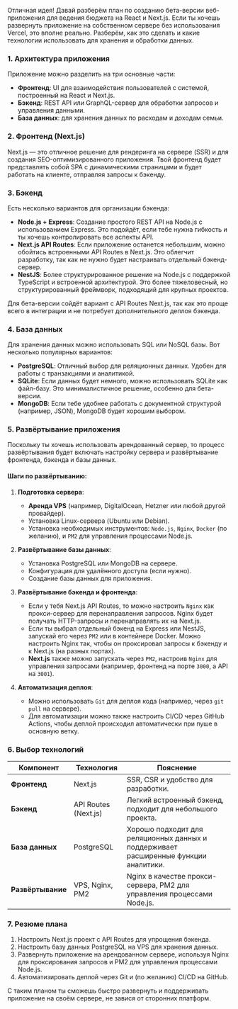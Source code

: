 Отличная идея! Давай разберём план по созданию бета-версии веб-приложения для ведения бюджета на React и Next.js. Если ты хочешь развернуть приложение на собственном сервере без использования Vercel, это вполне реально. Разберём, как это сделать и какие технологии использовать для хранения и обработки данных.

### 1. Архитектура приложения

Приложение можно разделить на три основные части:
- **Фронтенд**: UI для взаимодействия пользователей с системой, построенный на React и Next.js.
- **Бэкенд**: REST API или GraphQL-сервер для обработки запросов и управления данными.
- **База данных**: для хранения данных по расходам и доходам семьи.

### 2. Фронтенд (Next.js)

Next.js — это отличное решение для рендеринга на сервере (SSR) и для создания SEO-оптимизированного приложения. Твой фронтенд будет представлять собой SPA с динамическими страницами и будет работать на клиенте, отправляя запросы к бэкенду.

### 3. Бэкенд

Есть несколько вариантов для организации бэкенда:
- **Node.js + Express**: Создание простого REST API на Node.js с использованием Express. Это подойдёт, если тебе нужна гибкость и ты хочешь контролировать все аспекты API.
- **Next.js API Routes**: Если приложение останется небольшим, можно обойтись встроенными API Routes в Next.js. Это облегчит разработку, так как не нужно будет настраивать отдельный бэкенд-сервер.
- **NestJS**: Более структурированное решение на Node.js с поддержкой TypeScript и встроенной архитектурой. Это более тяжеловесный, но структурированный фреймворк, подходящий для крупных проектов.

Для бета-версии сойдёт вариант с API Routes Next.js, так как это проще всего в интеграции и не потребует дополнительного деплоя бэкенда.

### 4. База данных

Для хранения данных можно использовать SQL или NoSQL базы. Вот несколько популярных вариантов:
- **PostgreSQL**: Отличный выбор для реляционных данных. Удобен для работы с транзакциями и аналитикой.
- **SQLite**: Если данных будет немного, можно использовать SQLite как файл-базу. Это минималистичное решение, особенно для бета-версии.
- **MongoDB**: Если тебе удобнее работать с документной структурой (например, JSON), MongoDB будет хорошим выбором.

### 5. Развёртывание приложения

Поскольку ты хочешь использовать арендованный сервер, то процесс развёртывания будет включать настройку сервера и развёртывание фронтенда, бэкенда и базы данных.

#### Шаги по развёртыванию:

1. **Подготовка сервера**:
   - **Аренда VPS** (например, DigitalOcean, Hetzner или любой другой провайдер).
   - Установка Linux-сервера (Ubuntu или Debian).
   - Установка необходимых инструментов: `Node.js`, `Nginx`, `Docker` (по желанию), и `PM2` для управления процессами Node.js.

2. **Развёртывание базы данных**:
   - Установка PostgreSQL или MongoDB на сервере.
   - Конфигурация для удалённого доступа (если нужно).
   - Создание базы данных для приложения.

3. **Развёртывание бэкенда и фронтенда**:
   - Если у тебя Next.js API Routes, то можно настроить `Nginx` как прокси-сервер для перенаправления запросов. Nginx будет получать HTTP-запросы и перенаправлять их на Next.js.
   - Если ты выбрал отдельный бэкенд на Express или NestJS, запускай его через `PM2` или в контейнере Docker. Можно настроить Nginx так, чтобы он проксировал запросы к бэкенду и к Next.js (на разных портах).
   - **Next.js** также можно запускать через `PM2`, настроив `Nginx` для управления запросами (например, фронтенд на порте `3000`, а API на `3001`).

4. **Автоматизация деплоя**:
   - Можно использовать `Git` для деплоя кода (например, через `git pull` на сервере).
   - Для автоматизации можно также настроить CI/CD через GitHub Actions, чтобы деплой происходил автоматически при пуше в основную ветку.

### 6. Выбор технологий

| Компонент           | Технология                   | Пояснение                                                                                   |
|---------------------|------------------------------|---------------------------------------------------------------------------------------------|
| **Фронтенд**        | Next.js                      | SSR, CSR и удобство для разработки.                                                         |
| **Бэкенд**          | API Routes (Next.js)         | Легкий встроенный бэкенд, подходит для небольшого проекта.                                  |
| **База данных**     | PostgreSQL                   | Хорошо подходит для реляционных данных и поддерживает расширенные функции аналитики.        |
| **Развёртывание**   | VPS, Nginx, PM2              | Nginx в качестве прокси-сервера, PM2 для управления процессами Node.js.                     |

### 7. Резюме плана

1. Настроить Next.js проект с API Routes для упрощения бэкенда.
2. Настроить базу данных PostgreSQL на VPS для хранения данных.
3. Развернуть приложение на арендованном сервере, используя Nginx для проксирования запросов и PM2 для управления процессами Node.js.
4. Автоматизировать деплой через Git и (по желанию) CI/CD на GitHub.

С таким планом ты сможешь быстро развернуть и поддерживать приложение на своём сервере, не завися от сторонних платформ.